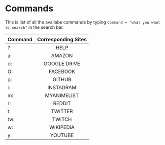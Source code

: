 # Commands

This is list of all the availabe commands by typing `command + "what you want to search"` in the search bar.

| Command      | Corresponding Sites          |
| ------------- |:-------------:|
| ?      | HELP |
| a:      | AMAZON |
| d:      | GOOGLE DRIVE |
| G:       | FACEBOOK |
| g:       | GITHUB |
| i:       | INSTAGRAM |
| m:       | MYANIMELIST |
| r:      | REDDIT |
| t:      | TWITTER |
| tw:    | TWITCH  |
| w:      | WIKIPEDIA  |  
| y:      | YOUTUBE  |  